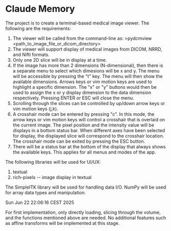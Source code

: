 # Claude Memory

The project is to create a terminal-based medical image viewer. The following are the requirements:

1. The viewer will be called from the command-line as: >pydcmview <path_to_image_file_or_dicom_directory>
2. The viewer will support display of medical images from DICOM, NRRD, and Nifti formats.
3. Only one 2D slice will be in display at a time.
4. If the image has more than 2 dimensions (N-dimensional), then there is a separate menu to select which dimesions will be x and y. The menu will be accessible by pressing the "t" key. The menu will then show the available dimensions. Arrows keys or vim motion keys are used to highlight a specific dimension. The "x" or "y" buttons would then be used to assign the x or y display dimension to the data dimension respectively. Pressing ENTER or ESC will close the menu.
5. Scrolling through the slices can be controlled by up/down arrow keys or vim motion keys (j,k).
6. A crosshair mode can be entered by pressing "c". In this mode, the arrow keys or vim motion keys will control a crosshair that is overlaid on the current image. The pixel position and the intensity value will be displays in a bottom status bar. When different axes have been selected for display, the displayed slice will correspond to the crosshair location. The crosshair mode can be exited by pressing the ESC button.
7. There will be a status bar at the bottom of the display that always shows the available keys. This applies for all menus and modes of the app.

The following libraries will be used for UI/UX:
1. textual
2. rich-pixels -- image display in textual

The SimpleITK library will be used for handling data I/O. NumPy will be used for array data types and manipulation.

Sun Jun 22 22:06:16 CEST 2025

For first implementation, only directly loading, slicing through the volume, and the functions mentioned above are needed. No additional features such as affine transforms will be implemented at this stage.
